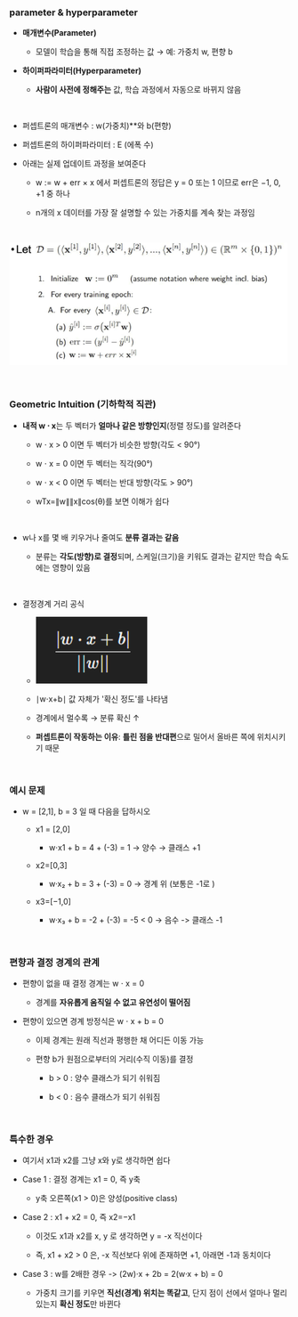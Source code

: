 ### parameter & hyperparameter

- **매개변수(Parameter)**
  
    - 모델이 학습을 통해 직접 조정하는 값 → 예: 가중치 w, 편향 b

- **하이퍼파라미터(Hyperparameter)**

    - **사람이 사전에 정해주는** 값, 학습 과정에서 자동으로 바뀌지 않음

 <br/>
 
- 퍼셉트론의 매개변수 : w(가중치)**와 b(편향)

- 퍼셉트론의 하이퍼파라미터 : E (에폭 수)

- 아래는 실제 업데이트 과정을 보여준다

    - w := w + err × x 에서 퍼셉트론의 정답은 y = 0 또는 1 이므로 err은 −1, 0, +1 중 하나 

    - n개의 x 데이터를 가장 잘 설명할 수 있는 가중치를 계속 찾는 과정임 

<br/>

![System Resources](../../images/Artificial%20Neural%20Network%20images/파라미터코드예시.png)

<br/>

### Geometric Intuition (기하학적 직관)

- **내적 w ⋅ x**는 두 벡터가 **얼마나 같은 방향인지**(정렬 정도)를 알려준다

    - w ⋅ x > 0 이면 두 벡터가 비슷한 방향(각도 < 90°)
 
    - w ⋅ x = 0 이면 두 벡터는 직각(90°)
 
    - w ⋅ x < 0 이면 두 벡터는 반대 방향(각도 > 90°)
 
    - wTx=∥w∥∥x∥cos(θ)를 보면 이해가 쉽다 

<br/>

- w나 x를 몇 배 키우거나 줄여도 **분류 결과는 같음**

    - 분류는 **각도(방향)로 결정**되며, 스케일(크기)을 키워도 결과는 같지만 학습 속도에는 영향이 있음

<br/>

- 결정경계 거리 공식
    
    - ![System Resources](../../images/Artificial%20Neural%20Network%20images/결정경계거리공식.png)
 
    - ∣w⋅x+b∣ 값 자체가 '확신 정도'를 나타냄

    - 경계에서 멀수록 → 분류 확신 ↑
 
    - **퍼셉트론이 작동하는 이유**: **틀린 점을 반대편**으로 밀어서 올바른 쪽에 위치시키기 때문

<br/>

### 예시 문제 

- w = [2,1], b = 3 일 때 다음을 답하시오

    - x1 = [2,0]
 
        - w⋅x1 + b = 4 + (-3) = 1 → 양수 → 클래스 +1
   
    - x2​=[0,3]
 
        - w·x₂ + b = 3 + (-3) = 0 -> 경계 위 (보통은 -1로 )
    
    - x3​=[−1,0]
 
        - w·x₃ + b = -2 + (-3) = -5 < 0 -> 음수 -> 클래스 -1  

<br/>

### 편향과 결정 경계의 관계 

- 편향이 없을 때 결정 경계는 w ⋅ x = 0

    - 경계를 **자유롭게 움직일 수 없고 유연성이 떨어짐**
 
- 편향이 있으면 경계 방정식은 w ⋅ x + b = 0

    - 이제 경계는 원래 직선과 평행한 채 어디든 이동 가능
 
    - 편향 b가 원점으로부터의 거리(수직 이동)를 결정
 
        - b > 0 : 양수 클래스가 되기 쉬워짐
     
        - b < 0 : 음수 클래스가 되기 쉬워짐 

<br/>

### 특수한 경우 

- 여기서 x1과 x2를 그냥 x와 y로 생각하면 쉽다
  
- Case 1 : 결정 경계는 x1 = 0, 즉 y축

    -  y축 오른쪽(x1 > 0)은 양성(positive class)


- Case 2 : x1​ + x2 ​= 0, 즉 x2​=−x1

    - 이것도 x1과 x2를 x, y 로 생각하면 y = -x 직선이다
   
    - 즉, x1 + x2 > 0 은, -x 직선보다 위에 존재하면 +1, 아래면 -1과 동치이다 

 
- Case 3 : w를 2배한 경우 -> (2w)·x + 2b = 2(w·x + b) = 0

    - 가중치 크기를 키우면 **직선(경계) 위치는 똑같고**, 단지 점이 선에서 얼마나 멀리 있는지 **확신 정도**만 바뀐다












































































